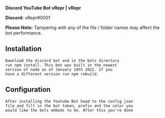 
**Discord YouTube Bot vRepr | vRepr**

**Discord:** vRepr#0001

**Please Note:** Tampering with any of the file / folder names may affect the bot performance.

 ## Installation

```
Download the discord bot and in the bots directory 
run npm install. This bot was built in the newest
version of node as of January 19th 2022. If you
have a different version run npm rebuild.
```

## Configuration

```
After installing the Youtube Bot head to the config.json
file and fill in the bot token, prefix and the color you
would like the bots embeds to be. After this you're done
```